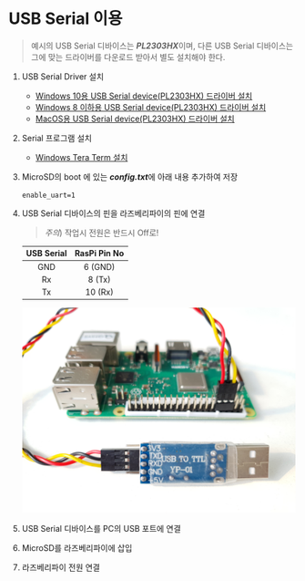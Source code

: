 # USB Serial 이용
> 예시의 USB Serial 디바이스는 <i><b>PL2303HX</b></i>이며, 다른 USB Serial 디바이스는 그에 맞는 드라이버를 다운로드 받아서 별도 설치해야 한다.
1. USB Serial Driver 설치
    * [Windows 10용 USB Serial device(PL2303HX) 드라이버 설치](./1111_install-Win10-Serial(PL2303HX).md)
    * [Windows 8 이하용 USB Serial device(PL2303HX) 드라이버 설치](./1112_install-Win8-Serial(PL2303HX).md)
    * [MacOS용 USB Serial device(PL2303HX) 드라이버 설치](./1113_install-Mac-Serial(PL2303HX).md)
2. Serial 프로그램 설치
    * [Windows Tera Term 설치](./1121_install-Win-TeraTerm.md)
3. MicroSD의 boot 에 있는 <i><b>config.txt</b></i>에 아래 내용 추가하여 저장
    <pre><code>enable_uart=1</code></pre>
4. USB Serial 디바이스의 핀을 라즈베리파이의 핀에 연결
    > *주의*) 작업시 전원은 반드시 Off로!

    | USB Serial | RasPi Pin No |
    |:----------:|:------------:|
    | GND        | 6 (GND)      |
    | Rx         | 8 (Tx)       |
    | Tx         | 10 (Rx)      |
    ![USB Serial과 라즈베리파이 핀 연결도](../images/RPi/pins-usbserial-raspi.jpg)
5. USB Serial 디바이스를 PC의 USB 포트에 연결
6. MicroSD를 라즈베리파이에 삽입
7. 라즈베리파이 전원 연결
